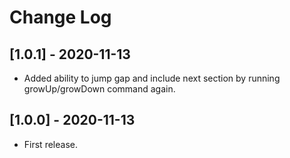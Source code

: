 # Change Log

## [1.0.1] - 2020-11-13
* Added ability to jump gap and include next section by running growUp/growDown command again.

## [1.0.0] - 2020-11-13
* First release.
